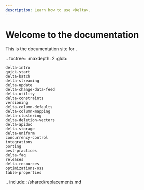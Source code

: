 ```yaml
---
description: Learn how to use <Delta>.
---
```


<a id="delta-guide"></a>

# Welcome to the <Delta> documentation

This is the documentation site for <Delta>.

.. toctree::
    :maxdepth: 2
    :glob:

    delta-intro
    quick-start
    delta-batch
    delta-streaming
    delta-update
    delta-change-data-feed
    delta-utility
    delta-constraints
    versioning
    delta-column-defaults
    delta-column-mapping
    delta-clustering
    delta-deletion-vectors
    delta-apidoc
    delta-storage
    delta-uniform
    concurrency-control
    integrations
    porting
    best-practices
    delta-faq
    releases
    delta-resources
    optimizations-oss
    table-properties


.. include:: /shared/replacements.md
